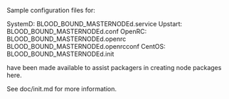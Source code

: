 Sample configuration files for:

SystemD: BLOOD_BOUND_MASTERNODEd.service
Upstart: BLOOD_BOUND_MASTERNODEd.conf
OpenRC:  BLOOD_BOUND_MASTERNODEd.openrc
         BLOOD_BOUND_MASTERNODEd.openrcconf
CentOS:  BLOOD_BOUND_MASTERNODEd.init

have been made available to assist packagers in creating node packages here.

See doc/init.md for more information.

